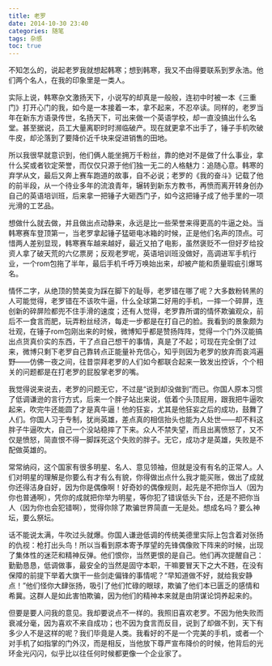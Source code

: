 ```yaml
---
title: 老罗
date: 2014-10-30 23:40
categories: 随笔
tags: 杂感
toc: true
---
```

不知怎么的，说起老罗我就想起韩寒；想到韩寒，我又不由得要联系到罗永浩。他们两个名人，在我的印象里是一类人。

实际上说，韩寒杂文激扬天下，小说写的却真是一般般，连初中时被一本《三重门》打开心门的我，如今是一本接着一本，拿不起来，不忍卒读。同样的，老罗当年在新东方语录传世，名扬天下，可出来做一个英语学校，却一直没搞出什么名堂。甚至据说，员工大量离职时时濒临破产。现在就更拿不出手了，锤子手机吹破牛皮，却沦落到了要降价近千块来促进销售的田地。

所以我很早就意识到，他们俩人能坐拥万千粉丝，靠的绝对不是做了什么事业，拿什么奖或者钦定荣誉，而仅仅只源于他们独一无二的人格魅力：追随心意。韩寒的弃学从文，最后又奔上赛车跑道的故事，自不必说；老罗的《我的奋斗》记载了他的前半段，从一个待业多年的流浪青年，辗转到新东方教书，再愤而离开转身创办自己的英语培训班，后来拿一把锤子大砸西门子，如今这把锤子成了他手里的一项光滑的工艺品。

想做什么就去做，并且做出点动静来，永远是比一些荣誉来得更高的牛逼之处。当韩寒赛车登顶第一，当老罗拿起锤子猛砸电冰箱的时候，正是他们名声的顶点。可惜两人差别显现，韩寒赛车越来越好，最近又拍了电影，虽然褒贬不一但好歹给投资人拿了破天荒的六亿票房；反观老罗呢，英语培训班没做好，高调进军手机行业，一个rom包拖了半年，最后手机千呼万唤始出来，却被产能和质量瑕疵引爆骂名。

情怀二字，从绝顶的赞美变为踩在脚下的耻辱，老罗错在哪了呢？大多数粉转黑的人可能觉得，老罗错在不该吹牛逼，什么全球第二好用的手机，一摔一个碎屏，连创新的碎屏险都兜不住手滑的速度；还有人觉得，老罗靠所谓的情怀欺骗观众，前后不一食言而肥，玩弄粉丝经济，每走一步都是在打自己的脸。我看到的景象颇为壮观，在锤子rom包刚出来的时候，微博知乎都是赞扬阵阵，觉得一个门外汉能搞出点货真价实的东西，干了点自己想干的事情，真是了不起；可现在完全倒了过来，微博只剩下老罗自己靠转点正能量补充信心，知乎则因为老罗的放弃而哀鸿遍野——仿佛一夜之间，往昔崇拜老罗的人们如今都联合起来一致发出控诉，个个相关的问题都是在打老罗的屁股掌老罗的嘴。

我觉得说来说去，老罗的问题无它，不过是“说到却没做到”而已。你国人原本习惯了低调谦逊的言行方式，后来一个胖子站出来说，低着个头顶屁用，跟我把牛逼吹起来，吹完牛还能圆了才是真牛逼！他的狂妄，尤其是他狂妄之后的成功，鼓舞了人们。你国人习于专制，犹尚英雄，差点真的相信抬头也能为人处世——却不料这胖子牛逼吹大，自己一个没站稳摔了下来。众人不禁失望，而且出离愤怒了，又不仅是愤怒，简直恨不得一脚踩死这个失败的胖子。无它，成功才是英雄，失败是不配做英雄的。

常常纳闷，这个国家有很多明星、名人、意见领袖，但就是没有有名的正常人。人们对明星的理解是你要么有才有么有貌，你得做出点什么我才能买账，做出了成就你还得洁身自好，因为你是偶像啊！好奇妙的偶像规则，起先是不把你当人（因为你也普通啊），凭你的成就把你举为明星，等你犯了错误低头下台，还是不把你当人（因为你也会犯错啊），觉得你除了欺骗世界简直一无是处。想成名吗？要么神坛，要么祭坛。

话不能说太满，牛吹过头就爆。你国人谦逊低调的传统美德里实际上包含着对张扬的仇视：枪打出头鸟！所以当看到原本寄予厚望的先锋偶像败下阵来的时候，出现了集体性的迷茫和精神反弹。他们恨你，当然更恨的是自己。他们再次提醒自己：勤勤恳恳，低调做事，最安全的当然是固守本职，干嘛要冒天下之大不韪，在没有保障的前提下举着大旗干一些剑走偏锋的事情呢？“早知道做不好，就给我安静点！”他们怪你大肆张扬，吸引了他们忙碌的眼球，欺骗了他们本已匮乏的感情和希冀。这群人是如此害怕欺骗，因为他们的精神本来就是由阴谋论饲养起来的。

但要是要人问我的意见。我却要说点不一样的。我照旧喜欢老罗。不因为他失败而衰减分毫，因为喜欢不来自成功；也不因为食言而反目，说到了却做不到，天下有多少人不是这样的呢？我们毕竟是人类。我看好的不是一个完美的手机，或者一个对手机了如指掌的门外汉，而是相反，当他放下尊严宣布降价的时候，他背后的光环金光闪闪，似乎比以往任何时候都更像一个企业家了。







